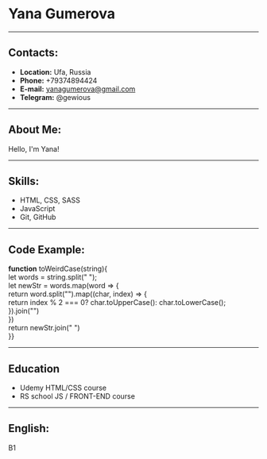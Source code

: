 # Yana Gumerova
---
## Contacts:
* **Location:** Ufa, Russia
* **Phone:** +79374894424
* **E-mail:** yanagumerova@gmail.com
* **Telegram:** @gewious
---
## About Me:
Hello, I'm Yana!

---
## Skills:
* HTML, CSS, SASS
* JavaScript
* Git, GitHub

---
## Code Example:
**function** toWeirdCase(string){  
  let words = string.split(" ");  
  let newStr = words.map(word => {  
    return word.split("").map((char, index) => {  
      return index % 2 === 0? char.toUpperCase(): char.toLowerCase();  
      }).join("")  
      })  
      return newStr.join(" ")  
      }}
      
---
## Education
* Udemy HTML/CSS course
* RS school JS / FRONT-END course
---
## English:
B1
